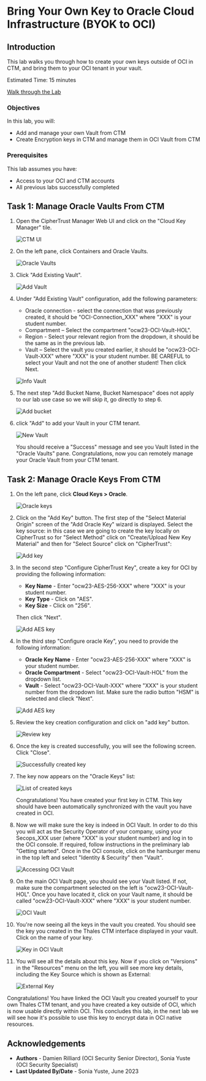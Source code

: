 # Bring Your Own Key to Oracle Cloud Infrastructure (BYOK to OCI)

## Introduction

This lab walks you through how to create your own keys outside of OCI in CTM, and bring them to your OCI tenant in your vault.

Estimated Time: 15 minutes

[Walk through the Lab](videohub:1_grwhdvvv)

### Objectives

In this lab, you will:

* Add and manage your own Vault from CTM
* Create Encryption keys in CTM and manage them in OCI Vault from CTM

### Prerequisites

This lab assumes you have:

* Access to your OCI and CTM accounts
* All previous labs successfully completed

## Task 1: Manage Oracle Vaults From CTM

1. Open the CipherTrust Manager Web UI and click on the "Cloud Key Manager" tile.

    ![CTM UI](images/log-in-ctm.png "CTM UI")

2. On the left pane, click Containers and Oracle Vaults. 

    ![Oracle Vaults](images/oracle-vaults.png "Oracle Vaults")

3. Click "Add Existing Vault".

    ![Add Vault](images/add-vault.png "Add Vault")

4. Under "Add Existing Vault" configuration, add the following parameters:
    * Oracle connection - select the connection that was previously created, it should be "OCI-Connection_XXX" where "XXX" is your student number.
    * Compartment – Select the compartment "ocw23-OCI-Vault-HOL".
    * Region - Select your relevant region from the dropdown, it should be the same as in the previous lab.
    * Vault – Select the vault you created earlier, it should be "ocw23-OCI-Vault-XXX" where "XXX" is your student number.
    BE CAREFUL to select your Vault and not the one of another student!
    Then click Next. 

    ![Info Vault](images/info-vault.png "Info Vault")

5. The next step "Add Bucket Name, Bucket Namespace" does not apply to our lab use case so we will skip it, go directly to step 6. 

     ![Add bucket](images/add-bucket.png "Add bucket")

6. click "Add" to add your Vault in your CTM tenant.

     ![New Vault](images/created-vault.png "New Vault")

    You should receive a "Success" message and see you Vault listed in the "Oracle Vaults" pane. Congratulations, now you can remotely manage your Oracle Vault from your CTM tenant. 

## Task 2: Manage Oracle Keys From CTM

1. On the left pane, click **Cloud Keys > Oracle**.

    ![Oracle keys](images/oracle-keys.png "Oracle keys")

2. Click on the "Add Key" button. The first step of the "Select Material Origin" screen of the "Add Oracle Key" wizard is displayed. Select the key source: in this case we are going to create the key locally on CipherTrust so for "Select Method" click on "Create/Upload New Key Material" and then for "Select Source" click on "CipherTrust":

    ![Add key](images/add-key.png "Add key")

3. In the second step "Configure CipherTrust Key", create a key for OCI by providing the following information:
    * **Key Name** - Enter "ocw23-AES-256-XXX" where "XXX" is your student number.
    * **Key Type** - Click on "AES".
    * **Key Size** - Click on "256".

    Then click "Next".

     ![Add AES key](images/aes-key.png "Add AES key")

4. In the third step "Configure oracle Key", you need to provide the following information:
    * **Oracle Key Name** - Enter "ocw23-AES-256-XXX" where "XXX" is your student number.
    * **Oracle Compartment** - Select "ocw23-OCI-Vault-HOL" from the dropdown list.
    * **Vault** - Select "ocw23-OCI-Vault-XXX" where "XXX" is your student number from the dropdown list.
    Make sure the radio button "HSM" is selected and clieck "Next". 

    ![Add AES key](images/key-compartment.png "Add AES key")

5. Review the key creation configuration and click on "add key" button.

     ![Review key](images/review-key.png "Review key")

6. Once the key is created successfully, you will see the following screen. Click "Close". 

    ![Successfully created key](images/created-key.png "Successfully created key")

7. The key now appears on the "Oracle Keys" list:

    ![List of created keys](images/list-key.png "List of created keys")

    Congratulations! You have created your first key in CTM. This key should have been automatically synchronized with the vault you have created in OCI.

8. Now we will make sure the key is indeed in OCI Vault. 
In order to do this you will act as the Security Operator of your company, using your Secops_XXX user (where "XXX" is your student number) and log in to the OCI console. If required, follow instructions in the preliminary lab "Getting started".
Once in the OCI console, click on the hamburger menu in the top left and select "Identity & Security" then "Vault".

   ![Accessing OCI Vault](images/accessing-oci-vault.png "Accessing OCI Vault")

9. On the main OCI Vault page, you should see your Vault listed. If not, make sure the compartment selected on the left is "ocw23-OCI-Vault-HOL". Once you have located it, click on your Vault name, it should be called "ocw23-OCI-Vault-XXX" where "XXX" is your student number. 

   ![OCI Vault](images/oci-vault.png "Vault")

10. You're now seeing all the keys in the vault you created. You should see the key you created in the Thales CTM interface displayed in your vault. Click on the name of your key. 

    ![Key in OCI Vault](images/keys-oci.png "Key in OCI Vault")

9. You will see all the details about this key. Now if you click on "Versions" in the "Resources" menu on the left, you will see more key details, including the Key Source which is shown as External:

     ![External Key](images/external-key.png "External Key")

Congratulations! You have linked the OCI Vault you created yourself to your own Thales CTM tenant, and you have created a key outside of OCI, which is now usable directly within OCI.
This concludes this lab, in the next lab we will see how it's possible to use this key to encrypt data in OCI native resources.

## Acknowledgements
* **Authors** - Damien Rilliard (OCI Security Senior Director), Sonia Yuste (OCI Security Specialist)
* **Last Updated By/Date** - Sonia Yuste, June 2023
